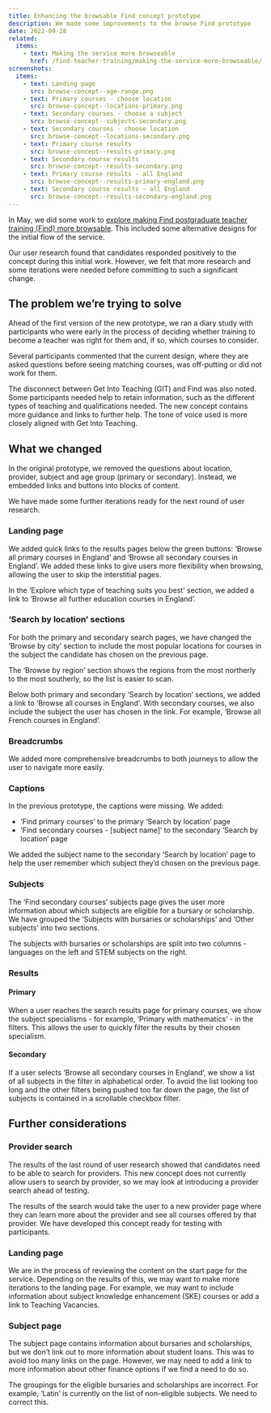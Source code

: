 ```yaml
---
title: Enhancing the browsable Find concept prototype
description: We made some improvements to the browse Find prototype
date: 2022-09-28
related:
  items:
    - text: Making the service more browseable
      href: /find-teacher-training/making-the-service-more-browseable/
screenshots:
  items:
    - text: Landing page
      src: browse-concept--age-range.png
    - text: Primary courses - choose location
      src: browse-concept--locations-primary.png
    - text: Secondary courses - choose a subject
      src: browse-concept--subjects-secondary.png
    - text: Secondary courses - choose location
      src: browse-concept--locations-secondary.png
    - text: Primary course results
      src: browse-concept--results-primary.png
    - text: Secondary course results
      src: browse-concept--results-secondary.png
    - text: Primary course results - all England
      src: browse-concept--results-primary-england.png
    - text: Secondary course results - all England
      src: browse-concept--results-secondary-england.png
---
```


In May, we did some work to [explore making Find postgraduate teacher training (Find) more browsable](/find-teacher-training/making-the-service-more-browseable/). This included some alternative designs for the initial flow of the service.

Our user research found that candidates responded positively to the concept during this initial work. However, we felt that more research and some iterations were needed before committing to such a significant change.

## The problem we’re trying to solve

Ahead of the first version of the new prototype, we ran a diary study with participants who were early in the process of deciding whether training to become a teacher was right for them and, if so, which courses to consider.

Several participants commented that the current design, where they are asked questions before seeing matching courses, was off-putting or did not work for them.

The disconnect between Get Into Teaching (GIT) and Find was also noted. Some participants needed help to retain information, such as the different types of teaching and qualifications needed. The new concept contains more guidance and links to further help. The tone of voice used is more closely aligned with Get Into Teaching.

## What we changed

In the original prototype, we removed the questions about location, provider, subject and age group (primary or secondary). Instead, we embedded links and buttons into blocks of content.

We have made some further iterations ready for the next round of user research.

### Landing page

We added quick links to the results pages below the green buttons: ‘Browse all primary courses in England’ and ‘Browse all secondary courses in England’. We added these links to give users more flexibility when browsing, allowing the user to skip the interstitial pages.

In the ‘Explore which type of teaching suits you best’ section, we added a link to ‘Browse all further education courses in England’.

### ‘Search by location’ sections

For both the primary and secondary search pages, we have changed the ‘Browse by city’ section to include the most popular locations for courses in the subject the candidate has chosen on the previous page.

The ‘Browse by region’ section shows the regions from the most northerly to the most southerly, so the list is easier to scan.

Below both primary and secondary ‘Search by location’ sections, we added a link to ‘Browse all courses in England’. With secondary courses, we also include the subject the user has chosen in the link. For example, ‘Browse all French courses in England’.

### Breadcrumbs

We added more comprehensive breadcrumbs to both journeys to allow the user to navigate more easily.

### Captions

In the previous prototype, the captions were missing. We added:

- ‘Find primary courses’ to the primary ‘Search by location’ page
- ‘Find secondary courses - [subject name]’ to the secondary ‘Search by location’ page

We added the subject name to the secondary ‘Search by location’ page to help the user remember which subject they’d chosen on the previous page.

### Subjects

The ‘Find secondary courses’ subjects page gives the user more information about which subjects are eligible for a bursary or scholarship. We have grouped the ‘Subjects with bursaries or scholarships’ and ‘Other subjects’ into two sections.

The subjects with bursaries or scholarships are split into two columns - languages on the left and STEM subjects on the right.

### Results

#### Primary

When a user reaches the search results page for primary courses, we show the subject specialisms - for example, ‘Primary with mathematics’ - in the filters. This allows the user to quickly filter the results by their chosen specialism.

#### Secondary

If a user selects ‘Browse all secondary courses in England’, we show a list of all subjects in the filter in alphabetical order. To avoid the list looking too long and the other filters being pushed too far down the page, the list of subjects is contained in a scrollable checkbox filter.

## Further considerations

### Provider search

The results of the last round of user research showed that candidates need to be able to search for providers. This new concept does not currently allow users to search by provider, so we may look at introducing a provider search ahead of testing.

The results of the search would take the user to a new provider page where they can learn more about the provider and see all courses offered by that provider. We have developed this concept ready for testing with participants.

### Landing page

We are in the process of reviewing the content on the start page for the service. Depending on the results of this, we may want to make more iterations to the landing page. For example, we may want to include information about subject knowledge enhancement (SKE) courses or add a link to Teaching Vacancies.

### Subject page

The subject page contains information about bursaries and scholarships, but we don’t link out to more information about student loans. This was to avoid too many links on the page. However, we may need to add a link to more information about other finance options if we find a need to do so.

The groupings for the eligible bursaries and scholarships are incorrect. For example, ‘Latin’ is currently on the list of non-eligible subjects. We need to correct this.

